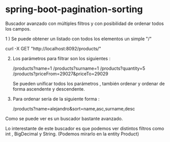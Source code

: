 # spring-boot-pagination-sorting

Buscador avanzado con múltiples filtros y con posibilidad de ordenar todos los campos.

1 ) Se puede obtener un listado con todos los elementos un simple "/"

curl -X GET "http://localhost:8092/products/"

2) Los parámetros para filtrar son los siguientes :

   /products?name=1
   /products?surname=1
   /products?quantity=5
   /products?priceFrom=29027&priceTo=29029
   
   Se pueden unificar todos los parámetros , también ordenar y ordenar de forma ascendente y descendente.

3) Para ordenar sería de la siguiente forma :

   /products?name=alejandro&sort=name,asc,surname,desc

Como se puede ver es un buscador bastante avanzado.

Lo interestante de este buscador es que podemos ver distintos filtros como int , BigDecimal y String. (Podemos mirarlo en la entity Product)